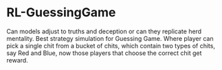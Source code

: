 # RL-GuessingGame
Can models adjust to truths and deception or can they replicate herd mentality. Best strategy simulation for Guessing Game. Where player can pick a single chit from a bucket of chits, which contain two types of chits, say Red and Blue, now those players that choose the correct chit get reward.
